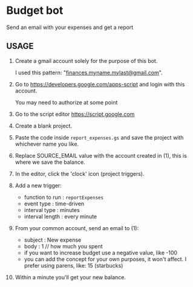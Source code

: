 # Budget bot
Send an email with your expenses and get a report

## USAGE
1. Create a gmail account solely for the purpose of this bot.

    I used this pattern: "finances.myname.mylast@gmail.com".

2. Go to https://developers.google.com/apps-script and login with this account.

    You may need to authorize at some point

3. Go to the script editor https://script.google.com

4. Create a blank project.

5. Paste the code inside `report_expenses.gs` and save the project with whichever name you like.

6. Replace SOURCE_EMAIL value with the account created in (1), this is where we save the balance.

7. In the editor, click the 'clock' icon (project triggers).

8. Add a new trigger:

    - function to run : `reportExpenses`
    - event type      : time-driven
    - interval type   : minutes
    - interval length : every minute

9. From your common account, send an email to (1):

    - subject : New expense
    - body    : 1 // how much you spent
    - if you want to increase budget use a negative value, like -100
    - you can add the concept for your own purposes, it won't affect. I prefer using parens, like: 15 (starbucks)

10. Within a minute you'll get your new balance.

